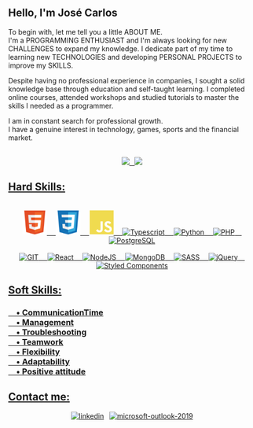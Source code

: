 ## Hello, I'm José Carlos

To begin with, let me tell you a little ABOUT ME. <br>
I'm a PROGRAMMING ENTHUSIAST and I'm always looking for new CHALLENGES to expand my knowledge.
I dedicate part of my time to learning new TECHNOLOGIES and developing PERSONAL PROJECTS to improve my SKILLS.

Despite having no professional experience in companies, I sought a solid knowledge base through education and self-taught learning. I completed online courses, attended workshops and studied tutorials to master the skills I needed as a programmer.

I am in constant search for professional growth.<br>
I have a genuine interest in technology, games, sports and the financial market.<br><br>

<div align="center">
  <a href="https://github.com/jcddsj01">
  <img height="150em" src="https://github-readme-stats.vercel.app/api?username=jcddsj01&show_icons=true&theme=white&include_all_commits=true&count_private=true"/>&ensp;
  <img height="150em" src="https://github-readme-stats.vercel.app/api/top-langs/?username=jcddsj01&layout=compact&langs_count=7&theme=white"/>
</div>

## Hard Skills:

<div align="center"><br>
	<img title="HTML5" alt="HTML" height="50" width="50" src="https://raw.githubusercontent.com/devicons/devicon/master/icons/html5/html5-original.svg">&emsp;
	<img title="CSS3" alt="CSS3" height="50" width="50" src="https://raw.githubusercontent.com/devicons/devicon/master/icons/css3/css3-original.svg">&emsp;
	<img title="Javascript" alt="Javascript" height="50" width="50" src="https://raw.githubusercontent.com/devicons/devicon/master/icons/javascript/javascript-plain.svg">&emsp;
	<img title="Typescript" alt="Typescript" height="50" width="50" src="https://cdn.jsdelivr.net/gh/devicons/devicon/icons/typescript/typescript-original.svg" />&emsp;
	<img title="Python" alt="Python" height="50" width="50" src="https://cdn.jsdelivr.net/gh/devicons/devicon/icons/python/python-original.svg" />&emsp;
	<img title="PHP" alt="PHP" height="50" width="50" src="https://cdn.jsdelivr.net/gh/devicons/devicon/icons/php/php-original.svg" />&emsp;
	<img title="PostgreSQL" alt="PostgreSQL" height="50" width="50" src="https://cdn.jsdelivr.net/gh/devicons/devicon/icons/postgresql/postgresql-plain-wordmark.svg" /><br><br>
	<img title="GIT" alt="GIT" height="50" width="50" src="https://cdn.jsdelivr.net/gh/devicons/devicon/icons/git/git-original-wordmark.svg" />&emsp;
	<img title="React" alt="React" height="50" width="50" src="https://cdn.jsdelivr.net/gh/devicons/devicon/icons/react/react-original.svg" />&emsp;
	<img title="NodeJS" alt="NodeJS" height="50" width="50" src="https://cdn.jsdelivr.net/gh/devicons/devicon/icons/nodejs/nodejs-original.svg" />&emsp;
	<img title="MongoDB" alt="MongoDB" height="50" width="50" src="https://cdn.jsdelivr.net/gh/devicons/devicon/icons/mongodb/mongodb-original-wordmark.svg" />&emsp;
	<img title="SASS" alt="SASS" height="50" width="50" src="https://cdn.jsdelivr.net/gh/devicons/devicon/icons/sass/sass-original.svg" />&emsp;
	<img title="jQuery" alt="jQuery" height="50" width="50" src="https://cdn.jsdelivr.net/gh/devicons/devicon/icons/jquery/jquery-plain-wordmark.svg" />&emsp;
	<img title="Styled Components" alt="Styled Components" height="50" width="50" src="https://img.icons8.com/color/50/styled-components.png" />
</div>

## Soft Skills:

<div align="left" >
<h3>&emsp;&#149; CommunicationTime<br>
	&emsp;&#149; Management<br>
	&emsp;&#149; Troubleshooting<br>
	&emsp;&#149; Teamwork<br>
	&emsp;&#149; Flexibility<br>
	&emsp;&#149; Adaptability<br>
	&emsp;&#149; Positive attitude</h3>
</div>

## Contact me:

<div align="center">
	<a href="https://www.linkedin.com/in/jose-carlos-703821254"><img width="50" height="50" src="https://img.icons8.com/fluency/50/linkedin.png" alt="linkedin"/></a>&ensp;
	<a href="mailto:jcddsj01@outlook.com"><img width="50" height="50" src="https://img.icons8.com/fluency/50/microsoft-outlook-2019.png" alt="microsoft-outlook-2019"/></a>
</div>
